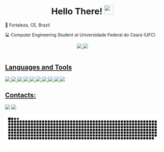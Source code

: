 <h1 align="center">Hello There! <img src="https://raw.githubusercontent.com/kaueMarques/kaueMarques/master/hi.gif" height="30px" width="30px"></h1>

<p>📍 Fortaleza, CE, Brazil</p>
<p>💻 Computer Engineering Student at Universidade Federal do Ceará (UFC) </p>

<div align="center">
  <a href="https://github.com/kelvinleandro">
  <img height="120em" src="https://github-readme-stats.vercel.app/api?username=kelvinleandro&show_icons=true&theme=dracula&include_all_commits=true&count_private=true"/>
  <img height="120em" src="https://github-readme-stats.vercel.app/api/top-langs/?username=kelvinleandro&layout=compact&langs_count=7&theme=dracula"/>
</div><br/>

## Languages and Tools

<div align="justify">

  <img src="https://cdn.jsdelivr.net/gh/devicons/devicon/icons/python/python-original.svg" width="35" />

  <img src="https://cdn.jsdelivr.net/gh/devicons/devicon@latest/icons/jupyter/jupyter-original.svg" width="35" />

  <img src="https://cdn.jsdelivr.net/gh/devicons/devicon/icons/html5/html5-original-wordmark.svg" width="35" />

  <img src="https://cdn.jsdelivr.net/gh/devicons/devicon/icons/css3/css3-original-wordmark.svg" width="35" />

  <img src="https://cdn.jsdelivr.net/gh/devicons/devicon/icons/javascript/javascript-original.svg" width="35" />

  <img src="https://cdn.jsdelivr.net/gh/devicons/devicon/icons/bootstrap/bootstrap-original-wordmark.svg" width="35" />

  <img src="https://cdn.jsdelivr.net/gh/devicons/devicon/icons/react/react-original-wordmark.svg" width="35" />

  <img src="https://cdn.jsdelivr.net/gh/devicons/devicon/icons/tailwindcss/tailwindcss-original.svg" width="35" />
        
  <img src="https://cdn.jsdelivr.net/gh/devicons/devicon/icons/linux/linux-original.svg" width="35" />
  
  <img src="https://cdn.jsdelivr.net/gh/devicons/devicon/icons/numpy/numpy-original.svg" width="35" />

</div>

## Contacts:

<div align="justify">
  
  <a href="https://www.linkedin.com/in/kelvinleandro" target="_blank"><img src="https://img.shields.io/badge/-LinkedIn-%230077B5?style=for-the-badge&logo=linkedin&logoColor=white" target="_blank"></a>
  <a href="https://instagram.com/kelvinleandr0" target="_blank"><img src="https://img.shields.io/badge/-Instagram-%23E4405F?style=for-the-badge&logo=instagram&logoColor=white" target="_blank"></a>

</div>

<picture>
  <source media="(prefers-color-scheme: dark)" srcset="https://raw.githubusercontent.com/kelvinleandro/kelvinleandro/output/github-contribution-grid-snake-dark.svg">
  <source media="(prefers-color-scheme: light)" srcset="https://raw.githubusercontent.com/kelvinleandro/kelvinleandro/output/github-contribution-grid-snake.svg">
  <img alt="github contribution grid snake animation" src="https://raw.githubusercontent.com/kelvinleandro/kelvinleandro/output/github-contribution-grid-snake.svg">
</picture>
